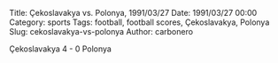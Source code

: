 Title: Çekoslavakya vs. Polonya, 1991/03/27
Date: 1991/03/27 00:00
Category: sports
Tags: football, football scores, Çekoslavakya, Polonya
Slug: cekoslavakya-vs-polonya
Author: carbonero


Çekoslavakya 4 - 0 Polonya
